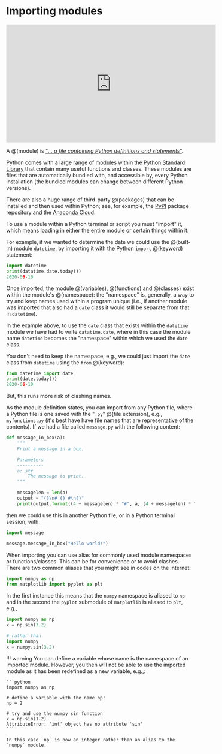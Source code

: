 # Importing modules

<iframe width="560" height="315" src="https://www.youtube.com/embed/Jnj4Ivbt9G8" frameborder="0" allow="accelerometer; autoplay; clipboard-write; encrypted-media; gyroscope; picture-in-picture" allowfullscreen></iframe>

A @(module) is ["*... a file containing Python definitions and
statements*"](https://docs.python.org/3/tutorial/modules.html#modules).

Python comes with a large range of [modules](https://docs.python.org/3/py-modindex.html) within the
[Python Standard Library](https://docs.python.org/3/library/) that contain many useful functions and
classes. These modules are files that are automatically bundled with, and accessible by, every
Python installation (the bundled modules can change between different Python versions).

There are also a huge range of third-party @(packages) that can be installed and then used within
Python; see, for example, the [PyPI](https://pypi.org/) package repository and the [Anaconda
Cloud](https://anaconda.org/anaconda/repo).

To use a module within a Python terminal or script you must "import" it, which means loading in either
the entire module or certain things within it.

For example, if we wanted to determine the date we could use the @(built-in) module
[`datetime`](https://docs.python.org/3/library/datetime.html#module-datetime), by importing it with
the Python [`import`](https://docs.python.org/3/reference/simple_stmts.html#import) @(keyword)
statement:

```python
import datetime
print(datatime.date.today())
2020-06-10
```

Once imported, the module @(variables), @(functions) and @(classes) exist within the module's
@(namespace): the "namespace" is, generally, a way to try and keep names used within a program
unique (i.e., if another module was imported that also had a `date` class it would still be separate
from that in `datetime`).

In the example above, to use the `date` class that exists within the `datetime` module we have had
to write `datatime.date`, where in this case the module name `datetime` becomes the "namespace" within which we used the `date` class.

You don't need to keep the namespace, e.g., we could just import the `date` class from `datetime`
using the `from` @(keyword):

```python
from datetime import date
print(date.today())
2020-06-10
```

But, this runs more risk of clashing names.

As the module definition states, you can import from any Python file, where a Python file is one
saved with the "`.py`" @(file extension), e.g., `myfunctions.py` (it's best have have file names
that are representative of the contents). If we had a file called `message.py` with the following
content:

```python
def message_in_box(a):
    """
    Print a message in a box.

    Parameters
    ----------
    a: str
        The message to print.
    """

    messagelen = len(a)
    output = "{}\n# {} #\n{}"
    print(output.format((4 + messagelen) * "#", a, (4 + messagelen) * "#"))
```

then we could use this in another Python file, or in a Python terminal session, with:

```python
import message

message.message_in_box("Hello world!")
```

When importing you can use alias for commonly used module namespaces or functions/classes. This can
be for convenience or to avoid clashes. There are two common aliases that you might see in codes on
the internet:

```python
import numpy as np
from matplotlib import pyplot as plt
```

In the first instance this means that the `numpy` namespace is aliased to `np` and in the second the
`pyplot` submodule of `matplotlib` is aliased to `plt`, e.g.,

```python
import numpy as np
x = np.sin(3.2)

# rather than
import numpy
x = numpy.sin(3.2)
```

!!! warning
    You can define a variable whose name is the namespace of an imported module. However, you then
    will not be able to use the imported module as it has been redefined as a new variable, e.g.,:

    ```python
    import numpy as np

    # define a variable with the name np!
    np = 2

    # try and use the numpy sin function
    x = np.sin(1.2)
    AttributeError: 'int' object has no attribute 'sin'
    ```

    In this case `np` is now an integer rather than an alias to the `numpy` module.
